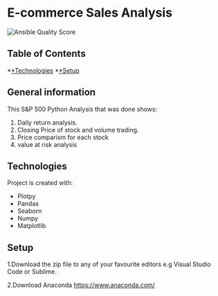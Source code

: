 ﻿# E-commerce Sales Analysis

![Ansible Quality Score](https://img.shields.io/ansible/quality/analysis?color=purple&label=analysis&logo=e&style=plastic)

## Table of Contents 
*[*Technologies](#Technologies) 
*[*Setup](#setup)

## General information
This S&P 500  Python Analysis that was done shows:
1. Daily return analysis.
2. Closing Price of stock and volume trading.
3. Price comparism for each stock
4. value at risk analysis

## Technologies
Project is created with:
* Plotpy
* Pandas
* Seaborn
* Numpy
* Matplotlib


## Setup

1.Download the zip file to any of your favourite editors e.g Visual Studio Code or Sublime.

2.Download Anaconda https://www.anaconda.com/
